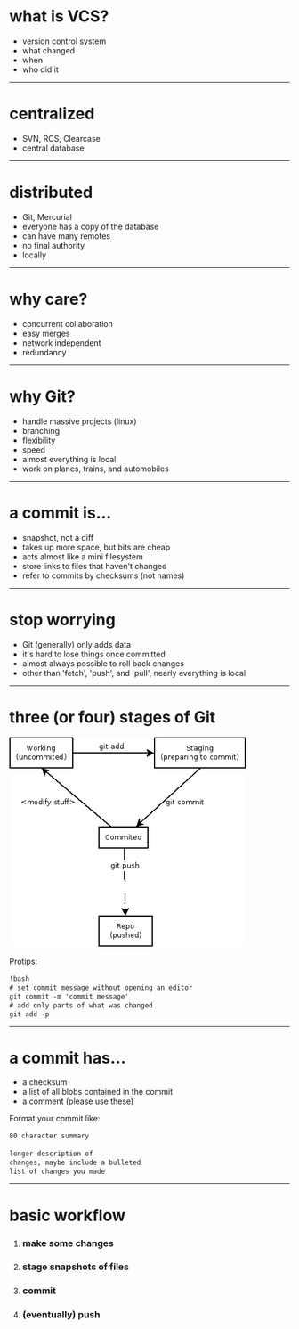 # what is VCS?

* version control system
* what changed
* when
* who did it

---

# centralized
* SVN, RCS, Clearcase
* central database

---

# distributed
* Git, Mercurial
* everyone has a copy of the database
* can have many remotes
* no final authority
* locally

---

# why care?
* concurrent collaboration
* easy merges
* network independent
* redundancy

---

# why Git?
* handle massive projects (linux)
* branching
* flexibility
* speed
* almost everything is local
* work on planes, trains, and automobiles

---

# a commit is...
* snapshot, not a diff
* takes up more space, but bits are cheap
* acts almost like a mini filesystem
* store links to files that haven't changed
* refer to commits by checksums (not names)

---

# stop worrying
* Git (generally) only adds data
* it's hard to lose things once committed
* almost always possible to roll back changes
* other than 'fetch', 'push', and 'pull', nearly everything is local

---

# three (or four) stages of Git #
![](img/three_stages.png)

Protips:

	!bash
	# set commit message without opening an editor
	git commit -m 'commit message'
	# add only parts of what was changed
	git add -p

---

# a commit has...
* a checksum
* a list of all blobs contained in the commit
* a comment (please use these)

Format your commit like:

	80 character summary
	
	longer description of
	changes, maybe include a bulleted
	list of changes you made

---

# basic workflow #
1. ### make some changes
1. ### stage snapshots of files
1. ### commit
1. ### (eventually) push

